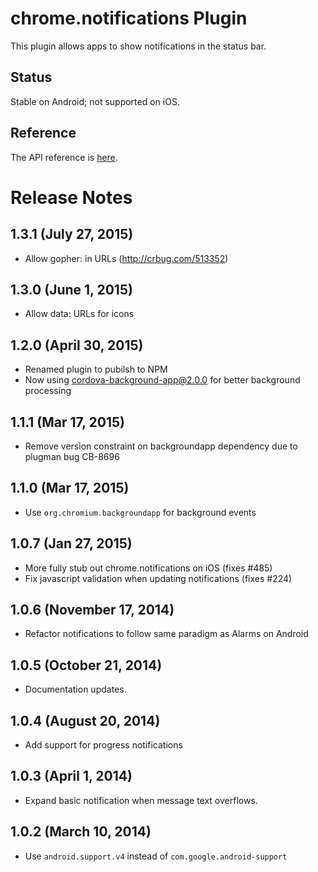 # chrome.notifications Plugin

This plugin allows apps to show notifications in the status bar.

## Status

Stable on Android; not supported on iOS.

## Reference

The API reference is [here](http://developer.chrome.com/apps/notifications.html).

# Release Notes

## 1.3.1 (July 27, 2015)
- Allow gopher: in URLs (http://crbug.com/513352)

## 1.3.0 (June 1, 2015)
- Allow data: URLs for icons

## 1.2.0 (April 30, 2015)
- Renamed plugin to pubilsh to NPM
- Now using cordova-background-app@2.0.0 for better background processing

## 1.1.1 (Mar 17, 2015)
* Remove version constraint on backgroundapp dependency due to plugman bug CB-8696

## 1.1.0 (Mar 17, 2015)
* Use `org.chromium.backgroundapp` for background events

## 1.0.7 (Jan 27, 2015)
* More fully stub out chrome.notifications on iOS (fixes #485)
* Fix javascript validation when updating notifications (fixes #224)

## 1.0.6 (November 17, 2014)
- Refactor notifications to follow same paradigm as Alarms on Android

## 1.0.5 (October 21, 2014)
- Documentation updates.

## 1.0.4 (August 20, 2014)
- Add support for progress notifications

## 1.0.3 (April 1, 2014)
- Expand basic notification when message text overflows.

## 1.0.2 (March 10, 2014)
- Use `android.support.v4` instead of `com.google.android-support`

